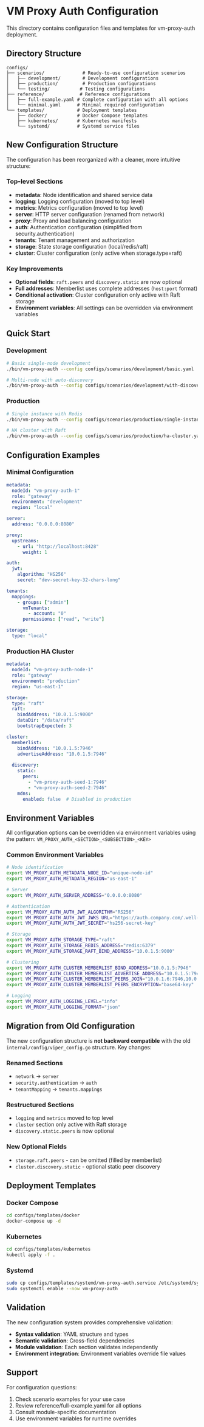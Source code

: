 # VM Proxy Auth Configuration

This directory contains configuration files and templates for vm-proxy-auth deployment.

## Directory Structure

```
configs/
├── scenarios/              # Ready-to-use configuration scenarios
│   ├── development/        # Development configurations
│   ├── production/         # Production configurations
│   └── testing/           # Testing configurations
├── reference/             # Reference configurations
│   ├── full-example.yaml # Complete configuration with all options
│   └── minimal.yaml      # Minimal required configuration
└── templates/            # Deployment templates
    ├── docker/           # Docker Compose templates
    ├── kubernetes/       # Kubernetes manifests
    └── systemd/          # Systemd service files
```

## New Configuration Structure

The configuration has been reorganized with a cleaner, more intuitive structure:

### Top-level Sections
- **metadata**: Node identification and shared service data
- **logging**: Logging configuration (moved to top level)
- **metrics**: Metrics configuration (moved to top level)
- **server**: HTTP server configuration (renamed from network)
- **proxy**: Proxy and load balancing configuration
- **auth**: Authentication configuration (simplified from security.authentication)
- **tenants**: Tenant management and authorization
- **storage**: State storage configuration (local/redis/raft)
- **cluster**: Cluster configuration (only active when storage.type=raft)

### Key Improvements
- **Optional fields**: `raft.peers` and `discovery.static` are now optional
- **Full addresses**: Memberlist uses complete addresses (`host:port` format)
- **Conditional activation**: Cluster configuration only active with Raft storage
- **Environment variables**: All settings can be overridden via environment variables

## Quick Start

### Development
```bash
# Basic single-node development
./bin/vm-proxy-auth --config configs/scenarios/development/basic.yaml

# Multi-node with auto-discovery
./bin/vm-proxy-auth --config configs/scenarios/development/with-discovery.yaml
```

### Production
```bash
# Single instance with Redis
./bin/vm-proxy-auth --config configs/scenarios/production/single-instance.yaml

# HA cluster with Raft
./bin/vm-proxy-auth --config configs/scenarios/production/ha-cluster.yaml
```

## Configuration Examples

### Minimal Configuration
```yaml
metadata:
  nodeId: "vm-proxy-auth-1"
  role: "gateway"
  environment: "development"
  region: "local"

server:
  address: "0.0.0.0:8080"

proxy:
  upstreams:
    - url: "http://localhost:8428"
      weight: 1

auth:
  jwt:
    algorithm: "HS256"
    secret: "dev-secret-key-32-chars-long"

tenants:
  mappings:
    - groups: ["admin"]
      vmTenants:
        - account: "0"
      permissions: ["read", "write"]

storage:
  type: "local"
```

### Production HA Cluster
```yaml
metadata:
  nodeId: "vm-proxy-auth-node-1"
  role: "gateway"
  environment: "production"
  region: "us-east-1"

storage:
  type: "raft"
  raft:
    bindAddress: "10.0.1.5:9000"
    dataDir: "/data/raft"
    bootstrapExpected: 3

cluster:
  memberlist:
    bindAddress: "10.0.1.5:7946"
    advertiseAddress: "10.0.1.5:7946"
  
  discovery:
    static:
      peers:
        - "vm-proxy-auth-seed-1:7946"
        - "vm-proxy-auth-seed-2:7946"
    mdns:
      enabled: false  # Disabled in production
```

## Environment Variables

All configuration options can be overridden via environment variables using the pattern:
`VM_PROXY_AUTH_<SECTION>_<SUBSECTION>_<KEY>`

### Common Environment Variables
```bash
# Node identification
export VM_PROXY_AUTH_METADATA_NODE_ID="unique-node-id"
export VM_PROXY_AUTH_METADATA_REGION="us-east-1"

# Server
export VM_PROXY_AUTH_SERVER_ADDRESS="0.0.0.0:8080"

# Authentication
export VM_PROXY_AUTH_AUTH_JWT_ALGORITHM="RS256"
export VM_PROXY_AUTH_AUTH_JWT_JWKS_URL="https://auth.company.com/.well-known/jwks.json"
export VM_PROXY_AUTH_AUTH_JWT_SECRET="hs256-secret-key"

# Storage
export VM_PROXY_AUTH_STORAGE_TYPE="raft"
export VM_PROXY_AUTH_STORAGE_REDIS_ADDRESS="redis:6379"
export VM_PROXY_AUTH_STORAGE_RAFT_BIND_ADDRESS="10.0.1.5:9000"

# Clustering
export VM_PROXY_AUTH_CLUSTER_MEMBERLIST_BIND_ADDRESS="10.0.1.5:7946"
export VM_PROXY_AUTH_CLUSTER_MEMBERLIST_ADVERTISE_ADDRESS="10.0.1.5:7946"
export VM_PROXY_AUTH_CLUSTER_MEMBERLIST_PEERS_JOIN="10.0.1.6:7946,10.0.1.7:7946"
export VM_PROXY_AUTH_CLUSTER_MEMBERLIST_PEERS_ENCRYPTION="base64-key"

# Logging
export VM_PROXY_AUTH_LOGGING_LEVEL="info"
export VM_PROXY_AUTH_LOGGING_FORMAT="json"
```

## Migration from Old Configuration

The new configuration structure is **not backward compatible** with the old `internal/config/viper_config.go` structure. Key changes:

### Renamed Sections
- `network` → `server`
- `security.authentication` → `auth`
- `tenantMapping` → `tenants.mappings`

### Restructured Sections
- `logging` and `metrics` moved to top level
- `cluster` section only active with Raft storage
- `discovery.static.peers` is now optional

### New Optional Fields
- `storage.raft.peers` - can be omitted (filled by memberlist)
- `cluster.discovery.static` - optional static peer discovery

## Deployment Templates

### Docker Compose
```bash
cd configs/templates/docker
docker-compose up -d
```

### Kubernetes
```bash
cd configs/templates/kubernetes
kubectl apply -f .
```

### Systemd
```bash
sudo cp configs/templates/systemd/vm-proxy-auth.service /etc/systemd/system/
sudo systemctl enable --now vm-proxy-auth
```

## Validation

The new configuration system provides comprehensive validation:

- **Syntax validation**: YAML structure and types
- **Semantic validation**: Cross-field dependencies
- **Module validation**: Each section validates independently
- **Environment integration**: Environment variables override file values

## Support

For configuration questions:
1. Check scenario examples for your use case
2. Review reference/full-example.yaml for all options
3. Consult module-specific documentation
4. Use environment variables for runtime overrides